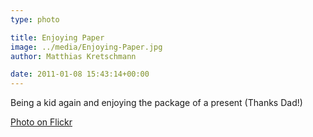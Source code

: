 ```yaml
---
type: photo

title: Enjoying Paper
image: ../media/Enjoying-Paper.jpg
author: Matthias Kretschmann

date: 2011-01-08 15:43:14+00:00
---
```


Being a kid again and enjoying the package of a present (Thanks Dad!)

[Photo on Flickr](http://www.flickr.com/photos/krema/5364880917)
